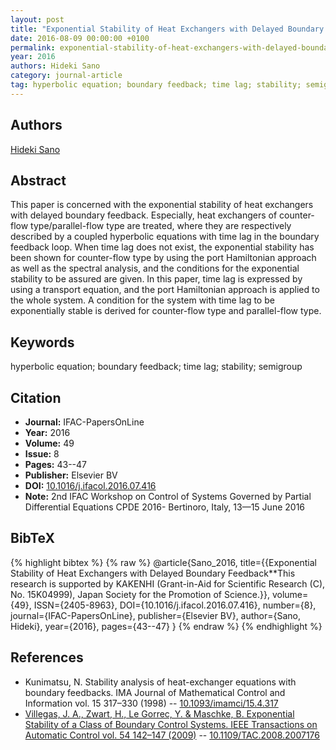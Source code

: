 ```yaml
---
layout: post
title: "Exponential Stability of Heat Exchangers with Delayed Boundary Feedback"
date: 2016-08-09 00:00:00 +0100
permalink: exponential-stability-of-heat-exchangers-with-delayed-boundary-feedback
year: 2016
authors: Hideki Sano
category: journal-article
tag: hyperbolic equation; boundary feedback; time lag; stability; semigroup
---
```

 
## Authors
[Hideki Sano](authors/hideki-sano)
 
## Abstract
This paper is concerned with the exponential stability of heat exchangers with delayed boundary feedback. Especially, heat exchangers of counter-flow type/parallel-flow type are treated, where they are respectively described by a coupled hyperbolic equations with time lag in the boundary feedback loop. When time lag does not exist, the exponential stability has been shown for counter-flow type by using the port Hamiltonian approach as well as the spectral analysis, and the conditions for the exponential stability to be assured are given. In this paper, time lag is expressed by using a transport equation, and the port Hamiltonian approach is applied to the whole system. A condition for the system with time lag to be exponentially stable is derived for counter-flow type and parallel-flow type.
 
## Keywords
hyperbolic equation; boundary feedback; time lag; stability; semigroup
 
## Citation
- **Journal:** IFAC-PapersOnLine
- **Year:** 2016
- **Volume:** 49
- **Issue:** 8
- **Pages:** 43--47
- **Publisher:** Elsevier BV
- **DOI:** [10.1016/j.ifacol.2016.07.416](https://doi.org/10.1016/j.ifacol.2016.07.416)
- **Note:** 2nd IFAC Workshop on Control of Systems Governed by Partial Differential Equations CPDE 2016- Bertinoro, Italy, 13—15 June 2016
 
## BibTeX
{% highlight bibtex %}
{% raw %}
@article{Sano_2016,
  title={{Exponential Stability of Heat Exchangers with Delayed Boundary Feedback**This research is supported by KAKENHI (Grant-in-Aid for Scientific Research (C), No. 15K04999), Japan Society for the Promotion of Science.}},
  volume={49},
  ISSN={2405-8963},
  DOI={10.1016/j.ifacol.2016.07.416},
  number={8},
  journal={IFAC-PapersOnLine},
  publisher={Elsevier BV},
  author={Sano, Hideki},
  year={2016},
  pages={43--47}
}
{% endraw %}
{% endhighlight %}
 
## References
- Kunimatsu, N. Stability analysis of heat-exchanger equations with boundary feedbacks. IMA Journal of Mathematical Control and Information vol. 15 317–330 (1998) -- [10.1093/imamci/15.4.317](https://doi.org/10.1093/imamci/15.4.317)
- [Villegas, J. A., Zwart, H., Le Gorrec, Y. & Maschke, B. Exponential Stability of a Class of Boundary Control Systems. IEEE Transactions on Automatic Control vol. 54 142–147 (2009)](exponential-stability-of-a-class-of-boundary-control-systems) -- [10.1109/TAC.2008.2007176](https://doi.org/10.1109/TAC.2008.2007176)

